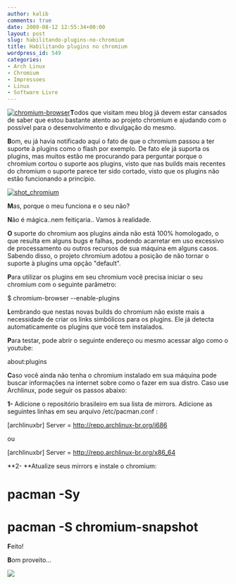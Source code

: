 ```yaml
---
author: kalib
comments: true
date: 2009-08-12 12:55:34+00:00
layout: post
slug: habilitando-plugins-no-chromium
title: Habilitando plugins no chromium
wordpress_id: 549
categories:
- Arch Linux
- Chromium
- Impressoes
- Linux
- Software Livre
---
```


[![chromium-browser](http://marcelocavalcante.net/portal/wp-content/uploads/2009/08/chromium-browser-300x300.png)](http://marcelocavalcante.net/portal/wp-content/uploads/2009/08/chromium-browser.png)**T**odos que visitam meu blog já devem estar cansados de saber que estou bastante atento ao projeto chromium e ajudando com o possível para o desenvolvimento e divulgação do mesmo.



**B**om, eu já havia notificado aqui o fato de que o chromium passou a ter suporte à plugins como o flash por exemplo. De fato ele já suporta os plugins, mas muitos estão me procurando para perguntar porque o chromium cortou o suporte aos plugins, visto que nas builds mais recentes do chromium o suporte parece ter sido cortado, visto que os plugins não estão funcionando a princípio.


[![shot_chromium](http://marcelocavalcante.net/portal/wp-content/uploads/2009/08/shot_chromium-300x187.png)](http://marcelocavalcante.net/portal/wp-content/uploads/2009/08/shot_chromium.png)



**M**as, porque o meu funciona e o seu não?

**N**ão é mágica..nem feitiçaria.. Vamos à realidade.

**O** suporte do chromium aos plugins ainda não está 100% homologado, o que resulta em alguns bugs e falhas, podendo acarretar em uso excessivo de processamento ou outros recursos de sua máquina em alguns casos. Sabendo disso, o projeto chromium adotou a posição de não tornar o suporte à plugins uma opção "default".

**P**ara utilizar os plugins em seu chromium você precisa iniciar o seu chromium com o seguinte parâmetro:

$ chromium-browser --enable-plugins

**L**embrando que nestas novas builds do chromium não existe mais a necessidade de criar os links simbólicos para os plugins. Ele já detecta automaticamente os plugins que você tem instalados.

**P**ara testar, pode abrir o seguinte endereço ou mesmo acessar algo como o youtube:

about:plugins

**C**aso você ainda não tenha o chromium instalado em sua máquina pode buscar informações na internet sobre como o fazer em sua distro. Caso use Archlinux, pode seguir os passos abaixo:

**1-** Adicione o repositório brasileiro em sua lista de mirrors. Adicione as seguintes linhas em seu arquivo /etc/pacman.conf :

[archlinuxbr]
Server = http://repo.archlinux-br.org/i686

ou

[archlinuxbr]
Server = http://repo.archlinux-br.org/x86_64

**2- **Atualize seus mirrors e instale o chromium:

# pacman -Sy

# pacman -S chromium-snapshot

**F**eito!

**B**om proveito...


![](http://www.marcelocavalcante.net/portal/imgs/userbar.gif)




